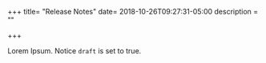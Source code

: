 +++
title= "Release Notes"
date= 2018-10-26T09:27:31-05:00
description = ""

+++

Lorem Ipsum.
Notice `draft` is set to true.